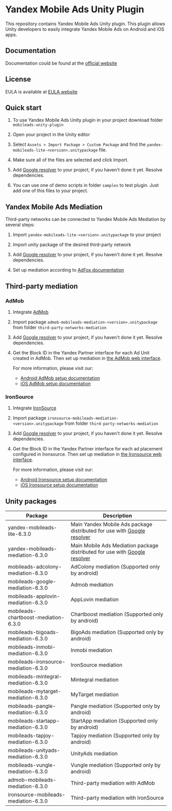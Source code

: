 # Yandex Mobile Ads Unity Plugin

This repository contains Yandex Mobile Ads Unity plugin. This plugin allows Unity developers to easily integrate Yandex
Mobile Ads on Android and iOS apps.

## Documentation

Documentation could be found at the [official website][DOCUMENTATION]

## License

EULA is available at [EULA website][LICENSE]

## Quick start

1. To use Yandex Mobile Ads Unity plugin in your project download folder `mobileads-unity-plugin`

2. Open your project in the Unity editor

3. Select `Assets > Import Package > Custom Package` and find the `yandex-mobileads-lite-<version>.unitypackage` file.

4. Make sure all of the files are selected and click Import.

5. Add [Google resolver] to your project, if you haven't done it yet. Resolve dependencies.

6. You can use one of demo scripts in folder `samples` to test plugin. Just add one of this files to your project.

## Yandex Mobile Ads Mediation

Third-party networks can be connected to Yandex Mobile Ads Mediation by several steps:

1. Import `yandex-mobileads-lite-<version>.unitypackage` to your project

2. Import unity package of the desired third-party network

3. Add [Google resolver] to your project, if you haven't done it yet. Resolve dependencies.

4. Set up mediation according
   to [AdFox documentation](https://yandex.com/dev/mobile-ads/doc/plugins/unity/mob-mediation/list-network-docpage/)

## Third-party mediation

### AdMob

1. Integrate [AdMob](https://developers.google.com/admob/unity/start)

2. Import package `admob-mobileads-mediation-<version>.unitypackage` from folder `third-party-networks-mediation`

3. Add [Google resolver] to your project, if you haven't done it yet. Resolve dependencies.

4. Get the Block ID in the Yandex Partner interface for each Ad Unit created in AdMob. Then set up mediation
   in [the AdMob web interface](https://apps.admob.com).

   For more information, please visit our:
    * [Android AdMob setup documentation](https://yandex.ru/support2/mobile-ads/en/dev/android/admob-third)
    * [iOS AdMob setup documentation](https://yandex.ru/support2/mobile-ads/en/dev/ios/admob-third)

### IronSource

1. Integrate [IronSource](https://developers.is.com/ironsource-mobile/unity/unity-plugin/)

2. Import package `ironsource-mobileads-mediation-<version>.unitypackage` from folder `third-party-networks-mediation`

3. Add [Google resolver] to your project, if you haven't done it yet. Resolve dependencies.

4. Get the Block ID in the Yandex Partner interface for each ad placement configured in Ironsource. Then set up
   mediation in [the Ironsource web interface](https://platform.ironsrc.com/partners/dashboard).

   For more information, please visit our:
    * [Android Ironsource setup documentation](https://yandex.com/support2/mobile-ads/en/dev/android/ironsource-third)
    * [iOS Ironsource setup documentation](https://yandex.com/support2/mobile-ads/en/dev/ios/ironsource-third)

## Unity packages

| Package                              | Description                                                                  |
|--------------------------------------|------------------------------------------------------------------------------|
| yandex-mobileads-lite-6.3.0          | Main Yandex Mobile Ads package distributed for use with [Google resolver]    |
| yandex-mobileads-mediation-6.3.0     | Main Mobile Ads Mediation package distributed for use with [Google resolver] |
| mobileads-adcolony-mediation-6.3.0   | AdColony mediation (Supported only by android)                               |
| mobileads-google-mediation-6.3.0     | Admob mediation                                                              |
| mobileads-applovin-mediation-6.3.0   | AppLovin mediation                                                           |
| mobileads-chartboost-mediation-6.3.0 | Chartboost mediation (Supported only by android)                             |
| mobileads-bigoads-mediation-6.3.0    | BigoAds mediation (Supported only by android)                                |
| mobileads-inmobi-mediation-6.3.0     | Inmobi mediation                                                             |
| mobileads-ironsource-mediation-6.3.0 | IronSource mediation                                                         |
| mobileads-mintegral-mediation-6.3.0  | Mintegral mediation                                                          |
| mobileads-mytarget-mediation-6.3.0   | MyTarget mediation                                                           |
| mobileads-pangle-mediation-6.3.0     | Pangle mediation (Supported only by android)                                 |
| mobileads-startapp-mediation-6.3.0   | StartApp mediation (Supported only by android)                               |
| mobileads-tapjoy-mediation-6.3.0     | Tapjoy mediation (Supported only by android)                                 |
| mobileads-unityads-mediation-6.3.0   | UnityAds mediation                                                           |
| mobileads-vungle-mediation-6.3.0     | Vungle mediation (Supported only by android)                                 |
| admob-mobileads-mediation-6.3.0      | Third-party mediation with AdMob                                             |
| ironsource-mobileads-mediation-6.3.0 | Third-party mediation with IronSource                                        |

[Google resolver]: https://github.com/googlesamples/unity-jar-resolver

[DOCUMENTATION]: https://yandex.ru/support2/mobile-ads/ru/dev/unity

[LICENSE]: https://legal.yandex.com/partner_ch/
